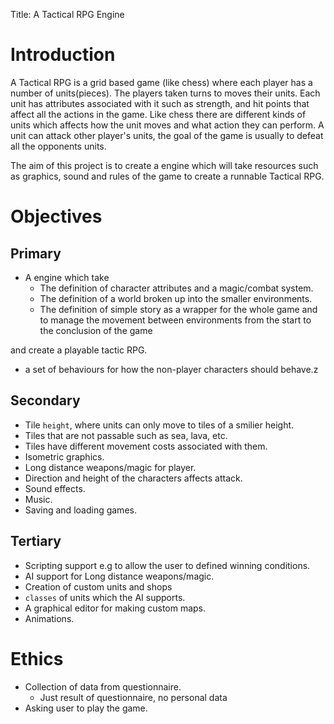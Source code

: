 Title: A Tactical RPG Engine

Introduction 
============

A Tactical RPG is a grid based game (like chess) where each player has a number of units(pieces). The players taken turns to moves their units.  Each unit has attributes associated with it such as strength, and hit points that affect all the actions in the game. Like chess there are different kinds of units which  affects how the unit moves and what action they can perform. A unit can attack other player's units, the goal of the game is usually to defeat all the opponents units.   

The aim of this project is to create a engine which will take resources such as graphics, sound and rules of the game to create a runnable Tactical RPG.

Objectives
==========

Primary 
-------
* A engine which take 
	* The  definition  of  character  attributes  and  a  magic/combat  system. 
	* The  definition  of  a  world  broken  up  into  the  smaller  environments.  
	* The  definition  of  simple  story  as  a  wrapper  for  the  whole  game  and  to
	manage  the  movement  between  environments  from  the  start  to  the
	conclusion  of  the  game

and create a playable tactic RPG. 

* a  set  of  behaviours  for  how  the  non-player characters  should  behave.z

Secondary
---------
* Tile `height`, where units can only move to tiles of a  smilier height.
* Tiles that are not passable such as sea, lava, etc.
* Tiles have different movement costs associated with them. 
* Isometric graphics.
* Long distance weapons/magic for player.
* Direction and height of the characters affects attack.
* Sound effects.
* Music.
* Saving and loading games.

Tertiary
--------
* Scripting support e.g to allow the user to defined winning conditions.
* AI support for Long distance weapons/magic.
* Creation of custom units and shops 
* `classes` of units which the AI supports.
* A graphical editor for making custom maps.
* Animations.


Ethics <!-- %(form by 28th October) -->
====== 
* Collection of data from questionnaire. 
	*  Just result of questionnaire, no personal data 
* Asking user to play the game.


